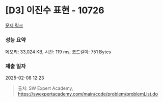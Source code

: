 # [D3] 이진수 표현 - 10726 

[문제 링크](https://swexpertacademy.com/main/code/problem/problemDetail.do?contestProbId=AXRSXf_a9qsDFAXS) 

### 성능 요약

메모리: 33,024 KB, 시간: 119 ms, 코드길이: 751 Bytes

### 제출 일자

2025-02-08 12:23



> 출처: SW Expert Academy, https://swexpertacademy.com/main/code/problem/problemList.do